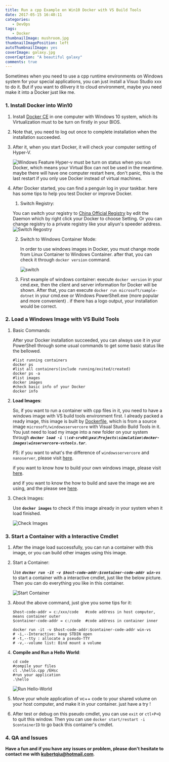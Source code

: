 ```yaml
---
title: Run a cpp Example on Win10 Docker with VS Build Tools
date: 2017-05-15 16:40:11
categories: 
   - DevOps
tags: 
   - Docker
thumbnailImage: mushroom.jpg
thumbnailImagePosition: left
autoThumbnailImage: yes
coverImage: galaxy.jpg
coverCaption: "A beautiful galaxy"
comments: true
---
```


Sometimes when you need to use a cpp runtime environments on Windows system for your special applications, you can just install a Visuo Studio xxx to do it. But if you want to dilivery it to cloud environment, maybe you need make it into a Docker just like me. 
<!--more-->
<!--toc-->
### 1. Install Docker into Win10

1. Install [Docker CE](https://docs.docker.com/docker-for-windows/install/) in one computer with Windows 10 system, which its Virtualization must to be turn on firstly in your BIOS.

2. Note that, you need to log out once to complete installation when the installation succeeded.

3. After it, when you start Docker, it will check your computer setting of Hyper-V. 

   ![Windows Feature](http://blog.kuberfly.me/2017/05/15/Run-a-cpp-Example-on-Win10-Docker-with-VS-Build-Tools/1.png)
   Hyper-v must be turn on status when you run Docker, which means your Virtual Box can not be used in the meantime. maybe there will have one computer restart here, don't panic, this is the last restart if you only use Docker instead of virtual machines.

4. After Docker started, you can find a penguin log in your taskbar. here has some tips to help you test Docker or improve Docker.

   1. Switch Registry: 

     You can switch your registry to [China Official Registry](https://registry.docker-cn.com/) by edit the Daemon which by right click your Docker to choose Setting. Or you can change registry to a private registry like your aliyun's speeder address.
     ![Switch Regostry](http://images.5bug.wang//2018/03/201803016053_9660.png)

   2. Switch to Windows Container Mode: 

      In order to use windows images in Docker, you must change mode from Linux Container to Windows Container. after that, you can check it through `docker version` command.

      ![switch](https://yqfile.alicdn.com/b7e02a92cc7689b498dc430e3a6b264c332c9c1f.png)

   3. First example of windows container: execute `docker version` in your cmd.exe, then the client and server information for Docker will be shown. After that,  you can execute `docker run microsoft/sample-dotnet` in your cmd.exe or Windows PowerShell.exe (more popular and more convenient) . if there has a logo output, your installation would be correct.

### 2. Load a Windows Image with VS Build Tools

1. Basic Commands: 

   After your Docker installation succeeded, you can always use it in your PowerShell through some usual commands to get some basic status like the bellowed.

   ```
   #list running containers
   docker ps
   #list all containers(include running/exited/created)
   docker ps -a
   #list images
   docker images
   #check basic info of your Docker
   docker info
   ```

2. **Load Images**: 

   So, if you want to run a container with cpp files in it, you need to have a windows image with VS build tools environment first. I already packed a ready image, this image is built by [Dockerfile](https://github.com/kubertalk/DockerImage-Winserver/blob/master/Dockerfile?1556451298000), which is from a source image `microsoft/windowsservercore` with Visual Studio Build Tools in it. You just need to load my image into a new folder on your system through ***`docker load -i \\cd-srv04\pxa\Projects\simulation\docker-images\winservercore-vstools.tar`***. 

   PS: if you want to what's the difference of `windowsservercore` and `nanoserver`, please visit [here](https://docs.microsoft.com/zh-cn/virtualization/windowscontainers/deploy-containers/deploy-containers-on-server).

   if you want to know how to build your own windows image, please visit [here](https://github.com/docker/labs/blob/master/windows/windows-containers/WindowsContainers.md?1556446332153).

   and if you want to know the how to build and save the image we are using, and the please see [here](https://github.com/kubertalk/DockerImage-Winserver). 
   
3. Check Images:

   Use **`docker images`** to check if this image already in your system when it load finished.
   
   ![Check Images](http://blog.kuberfly.me/2017/05/15/Run-a-cpp-Example-on-Win10-Docker-with-VS-Build-Tools/4.png)

### 3. Start a Container with a Interactive Cmdlet

1. After the image load successfully, you can run a container with this image, or you can build other images using this image.

2. Start a Container:

   Use ***`docker run -it -v $host-code-addr:$container-code-addr win-vs`*** to start a container with a interactive cmdlet, just like the below picture. Then you can do everything you like in this container.

   ![Start Container](http://blog.kuberfly.me/2017/05/15/Run-a-cpp-Example-on-Win10-Docker-with-VS-Build-Tools/2.png)

3. About the above command, just give you some tips for it:
   ```
   $host-code-addr = c:/xxx/code   #code address in host computer, means container outer
   $container-code-addr = c:/code  #code address in container inner
   
   docker run -it -v $host-code-addr:$container-code-addr win-vs
   # -i,--Interactive: keep STDIN open
   # -t,--tty : allocate a pseudo-TTY
   # -v,--volume list: Bind mount a volume
   ```
   
4. **Compile and Run a Hello World**:

   ```
   cd code
   #compile your files
   cl .\hello.cpp /EHsc
   #run your application
   .\hello
   ```

   ![Run Hello-World](http://blog.kuberfly.me/2017/05/15/Run-a-cpp-Example-on-Win10-Docker-with-VS-Build-Tools/3.png)

5. Move your whole application of vc++ code to your shared volume on your host computer, and make it in your container. just have a try !

6. After test or debug on this pseudo cmdlet, you can use `exit` or `ctl+P+Q` to quit this window. Then you can use `docker start/restart -i $containerID`  to go back this container's cmdlet.

### 4. QA and Issues

**Have a fun and if you have any issues or problem, please don't hesitate to contact me with kubertqiu@hotmail.com**.